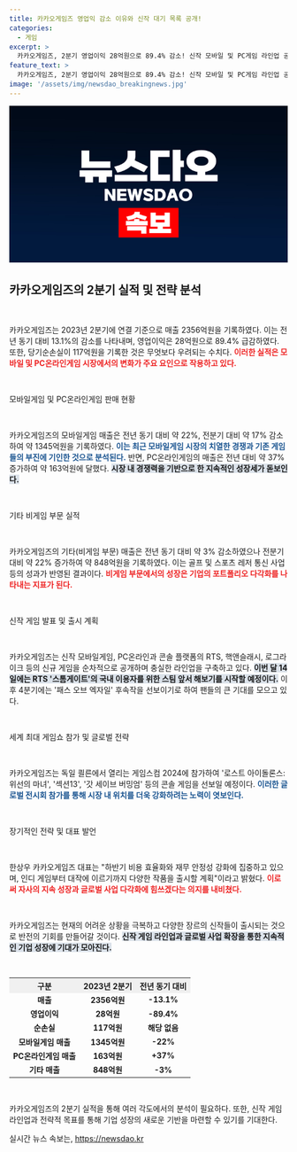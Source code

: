 ```yaml
---
title: 카카오게임즈 영업익 감소 이유와 신작 대기 목록 공개!
categories:
  - 게임
excerpt: >
  카카오게임즈, 2분기 영업이익 28억원으로 89.4% 감소! 신작 모바일 및 PC게임 라인업 공개 예정, 하반기 비용 효율화에 집중하며 반전 모색! 지금 자세히 알아보세요!
feature_text: >
  카카오게임즈, 2분기 영업이익 28억원으로 89.4% 감소! 신작 모바일 및 PC게임 라인업 공개 예정, 하반기 비용 효율화에 집중하며 반전 모색! 지금 자세히 알아보세요!
image: '/assets/img/newsdao_breakingnews.jpg'
---
```


<p><img src="/assets/img/newsdao_breakingnews.jpg" alt="bookingtag 속보" /></p>

<h2 data-ke-size="size26">카카오게임즈의 2분기 실적 및 전략 분석</h2>

<p data-ke-size="size16">&nbsp;</p>

<p>카카오게임즈는 2023년 2분기에 연결 기준으로 매출 2356억원을 기록하였다. 이는 전년 동기 대비 13.1%의 감소를 나타내며, 영업이익은 28억원으로 89.4% 급감하였다. 또한, 당기순손실이 117억원을 기록한 것은 무엇보다 우려되는 수치다. <b><span style="color: #ee2323;">이러한 실적은 모바일 및 PC온라인게임 시장에서의 변화가 주요 요인으로 작용하고 있다.</span></b> </p>

<p data-ke-size="size16">&nbsp;</p>

<p>모바일게임 및 PC온라인게임 판매 현황</p>

<p data-ke-size="size16">&nbsp;</p>

<p>카카오게임즈의 모바일게임 매출은 전년 동기 대비 약 22%, 전분기 대비 약 17% 감소하여 약 1345억원을 기록하였다. <b><span style="color: #1a5490;">이는 최근 모바일게임 시장의 치열한 경쟁과 기존 게임들의 부진에 기인한 것으로 분석된다.</span></b> 반면, PC온라인게임의 매출은 전년 대비 약 37% 증가하여 약 163억원에 달했다. <b><span style="background-color: #21538527;">시장 내 경쟁력을 기반으로 한 지속적인 성장세가 돋보인다.</span></b> </p>

<p data-ke-size="size16">&nbsp;</p>

<p>기타 비게임 부문 실적</p>

<p data-ke-size="size16">&nbsp;</p>

<p>카카오게임즈의 기타(비게임 부문) 매출은 전년 동기 대비 약 3% 감소하였으나 전분기 대비 약 22% 증가하여 약 848억원을 기록하였다. 이는 골프 및 스포츠 레저 통신 사업 등의 성과가 반영된 결과이다. <b><span style="color: #ee2323;">비게임 부문에서의 성장은 기업의 포트폴리오 다각화를 나타내는 지표가 된다.</span></b> </p>

<p data-ke-size="size16">&nbsp;</p>

<p>신작 게임 발표 및 출시 계획</p>

<p data-ke-size="size16">&nbsp;</p>

<p>카카오게임즈는 신작 모바일게임, PC온라인과 콘솔 플랫폼의 RTS, 핵앤슬래시, 로그라이크 등의 신규 게임을 순차적으로 공개하며 충실한 라인업을 구축하고 있다. <b><span style="background-color: #21538527;">이번 달 14일에는 RTS '스톰게이트'의 국내 이용자를 위한 스팀 앞서 해보기를 시작할 예정이다.</span></b> 이후 4분기에는 '패스 오브 엑자일' 후속작을 선보이기로 하여 팬들의 큰 기대를 모으고 있다. </p>

<p data-ke-size="size16">&nbsp;</p>

<p>세계 최대 게임쇼 참가 및 글로벌 전략</p>

<p data-ke-size="size16">&nbsp;</p>

<p>카카오게임즈는 독일 쾰른에서 열리는 게임스컴 2024에 참가하여 '로스트 아이돌론스: 위선의 마녀', '섹션13', '갓 세이브 버밍엄' 등의 콘솔 게임을 선보일 예정이다. <b><span style="color: #1a5490;">이러한 글로벌 전시회 참가를 통해 시장 내 위치를 더욱 강화하려는 노력이 엿보인다.</span></b> </p>

<p data-ke-size="size16">&nbsp;</p>

<p>장기적인 전략 및 대표 발언</p>

<p data-ke-size="size16">&nbsp;</p>

<p>한상우 카카오게임즈 대표는 "하반기 비용 효율화와 재무 안정성 강화에 집중하고 있으며, 인디 게임부터 대작에 이르기까지 다양한 작품을 출시할 계획"이라고 밝혔다. <b><span style="color: #ee2323;">이로써 자사의 지속 성장과 글로벌 사업 다각화에 힘쓰겠다는 의지를 내비쳤다.</span></b> </p>

<p data-ke-size="size16">&nbsp;</p>

<p>카카오게임즈는 현재의 어려운 상황을 극복하고 다양한 장르의 신작들이 출시되는 것으로 반전의 기회를 만들어갈 것이다. <b><span style="background-color: #21538527;">신작 게임 라인업과 글로벌 사업 확장을 통한 지속적인 기업 성장에 기대가 모아진다.</span></b> </p>

<p data-ke-size="size16">&nbsp;</p>

<table style="width:100%; border-collapse:collapse;">
  <tr>
    <th style="background-color:#f0f0f0;">구분</th>
    <th style="background-color:#f0f0f0;">2023년 2분기</th>
    <th style="background-color:#f0f0f0;">전년 동기 대비</th>
  </tr>
  <tr>
    <td style="text-align: center; height: 17px;"><b>매출</b></td>
    <td style="text-align: center; height: 17px;"><b>2356억원</b></td>
    <td style="text-align: center; height: 17px;"><b>-13.1%</b></td>
  </tr>
  <tr>
    <td style="text-align: center; height: 17px;"><b>영업이익</b></td>
    <td style="text-align: center; height: 17px;"><b>28억원</b></td>
    <td style="text-align: center; height: 17px;"><b>-89.4%</b></td>
  </tr>
  <tr>
    <td style="text-align: center; height: 17px;"><b>순손실</b></td>
    <td style="text-align: center; height: 17px;"><b>117억원</b></td>
    <td style="text-align: center; height: 17px;"><b>해당 없음</b></td>
  </tr>
  <tr>
    <td style="text-align: center; height: 17px;"><b>모바일게임 매출</b></td>
    <td style="text-align: center; height: 17px;"><b>1345억원</b></td>
    <td style="text-align: center; height: 17px;"><b>-22%</b></td>
  </tr>
  <tr>
    <td style="text-align: center; height: 17px;"><b>PC온라인게임 매출</b></td>
    <td style="text-align: center; height: 17px;"><b>163억원</b></td>
    <td style="text-align: center; height: 17px;"><b>+37%</b></td>
  </tr>
  <tr>
    <td style="text-align: center; height: 17px;"><b>기타 매출</b></td>
    <td style="text-align: center; height: 17px;"><b>848억원</b></td>
    <td style="text-align: center; height: 17px;"><b>-3%</b></td>
  </tr>
</table> 

<p data-ke-size="size16">&nbsp;</p>

<p>카카오게임즈의 2분기 실적을 통해 여러 각도에서의 분석이 필요하다. 또한, 신작 게임 라인업과 전략적 목표를 통해 기업 성장의 새로운 기반을 마련할 수 있기를 기대한다.</p>
실시간 뉴스 속보는, <a href="https://newsdao.kr" rel="dofollow">https://newsdao.kr</a>


